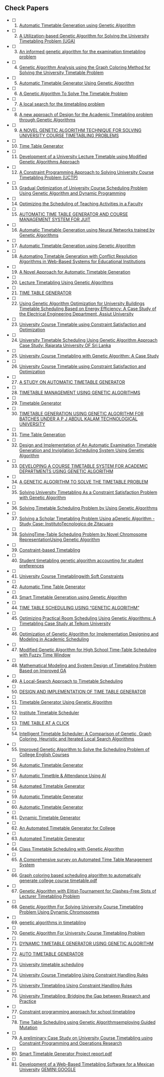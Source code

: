 ## Check Papers

- [ ] 1. [Automatic Timetable Generation using Genetic Algorithm](/Documents/Papers/1.Automatic%20Timetable%20Generation%20using%20Genetic%20Algorithm.pdf)
- [ ] 2. [A Utilization-based Genetic Algorithm for Solving the University Timetabling Problem (UGA)](/Documents/Papers/2.A%20Utilization-based%20Genetic%20Algorithm%20for%20Solving%20the%20University%20Timetabling%20Problem%20(UGA).pdf)
- [ ] 3. [An informed genetic algorithm for the examination timetabling problem](/Documents/Papers/3.An%20informed%20genetic%20algorithm%20for%20the%20examination%20timetabling%20problem.pdf)
- [ ] 4. [Genetic Algorithm Analysis using the Graph Coloring Method for Solving the University Timetable Problem](/Documents/Papers/4.Genetic%20Algorithm%20Analysis%20using%20the%20Graph%20Coloring%20Method%20for%20Solving%20the%20%20University%20Timetable%20Problem.pdf)
- [ ] 5. [Automatic Timetable Generator Using Genetic Algorithm](/Documents/Papers/5.Automatic%20Timetable%20Generator%20Using%20Genetic%20%20Algorithm.pdf)
- [ ] 6. [A Genetic Algorithm To Solve The Timetable Problem](/Documents/Papers/6.A%20Genetic%20Algorithm%20To%20Solve%20The%20Timetable%20Problem.pdf)
- [ ] 7. [A local search for the timetabling problem](/Documents/Papers/7.A%20local%20search%20for%20the%20timetabling%20problem.pdf)
- [ ] 8. [A new approach of Design for the Academic Timetabling problem through Genetic Algorithms](/Documents/Papers/8.A%20new%20approach%20of%20Design%20for%20the%20Academic%20Timetabling%20problem%20through%20Genetic%20Algorithms.pdf)
- [ ] 9. [A NOVEL GENETIC ALGORITHM TECHNIQUE FOR SOLVING UNIVERSITY COURSE TIMETABLING PROBLEMS](/Documents/Papers/9.A%20NOVEL%20GENETIC%20ALGORITHM%20TECHNIQUE%20FOR%20SOLVING%20%20UNIVERSITY%20COURSE%20TIMETABLING%20PROBLEMS.pdf)
- [ ] 10. [Time Table Generator](/Documents/Papers/10.Time%20Table%20Generator.pdf)
- [ ] 11. [Development of a University Lecture Timetable using Modified Genetic Algorithms Approach](/Documents/Papers/11.Development%20of%20a%20University%20Lecture%20Timetable%20using%20%20Modified%20Genetic%20Algorithms%20Approach.pdf)
- [ ] 12. [A Constraint Programming Approach to Solving University Course Timetabling Problem (UCTP)](/Documents/Papers/12.A%20Constraint%20Programming%20Approach%20to%20Solving%20University%20Course%20Timetabling%20Problem%20(UCTP).pdf)
- [ ] 13. [Gradual Optimization of University Course Scheduling Problem Using Genetic Algorithm and Dynamic Programming](/Documents/Papers/13.Gradual%20Optimization%20of%20University%20Course%20Scheduling%20Problem%20Using%20Genetic%20Algorithm%20and%20Dynamic%20Programming.pdf)
- [ ] 14. [Optimizing the Scheduling of Teaching Activities in a Faculty](/Documents/Papers/14.Optimizing%20the%20Scheduling%20of%20Teaching%20Activities%20in%20a%20Faculty.pdf)
- [ ] 15. [AUTOMATIC TIME TABLE GENERATOR AND COURSE MANAGEMENT SYSTEM FOR JUIT](/Documents/Papers/15.AUTOMATIC%20TIME%20TABLE%20GENERATOR%20AND%20%20%20%20%20%20%20%20%20%20%20%20%20COURSE%20MANAGEMENT%20SYSTEM%20FOR%20JUIT.pdf)
- [ ] 16. [Automatic Timetable Generation using Neural Networks trained by Genetic Algorithms](/Documents/Papers/16.Automatic%20Timetable%20Generation%20using%20Neural%20Networks%20trained%20by%20Genetic%20Algorithms.pdf)
- [ ] 17. [Automatic Timetable Generation using Genetic Algorithm](/Documents/Papers/17.Automatic%20Timetable%20Generation%20using%20Genetic%20%20Algorithm.pdf)
- [ ] 18. [Automating Timetable Generation with Conflict Resolution Algorithms in Web-Based Systems for Educational Institutions](/Documents/Papers/18.Automating%20Timetable%20Generation%20with%20Conflict%20Resolution%20Algorithms%20in%20%20Web-Based%20Systems%20for%20Educational%20Institutions.pdf)
- [ ] 19. [A Novel Approach for Automatic Timetable Generation](/Documents/Papers/19.A%20Novel%20Approach%20for%20Automatic%20Timetable%20Generation.pdf)
- [ ] 20. [Lecture Timetabling Using Genetic Algorithms](/Documents/Papers/20.Lecture%20Timetabling%20Using%20Genetic%20Algorithms.pdf)
- [ ] 21. [TIME TABLE GENERATOR](/Documents/Papers/21.TIME%20TABLE%20GENERATOR.pdf)
- [ ] 22. [Using Genetic Algorithm Optimization for University Buildings Timetable Scheduling Based on Energy Efficiency: A Case Study of the Electrical Engineering Department, Assiut University](/Documents/Papers/22.Using%20Genetic%20Algorithm%20Optimization%20for%20University%20%20Buildings%20Timetable%20Scheduling%20Based%20on%20Energy%20%20Efficiency-A%20Case%20Study%20of%20the%20Electrical%20%20Engineering%20Department,%20Assiut%20University.pdf)
- [ ] 23. [University Course Timetable using Constraint Satisfaction and Optimization](/Documents/Papers/23.University%20Course%20Timetable%20using%20Constraint%20Satisfaction%20and%20Optimization.pdf)
- [ ] 24. [University Timetable Scheduling Using Genetic Algorithm Approach Case Study: Rajarata University OF Sri Lanka](/Documents/Papers/24.University%20Timetable%20Scheduling%20Using%20Genetic%20Algorithm%20%20Approach%20Case%20Study%20-%20Rajarata%20University%20OF%20Sri%20Lanka.pdf)
- [ ] 25. [University Course Timetabling with Genetic Algorithm: A Case Study](/Documents/Papers/25.University%20Course%20Timetabling%20with%20Genetic%20Algorithm%20A%20Case%20Study.pdf)
- [ ] 26. [University Course Timetable using Constraint Satisfaction and Optimization](/Documents/Papers/26.University%20Course%20Timetable%20using%20Constraint%20Satisfaction%20and%20Optimization.pdf)
- [ ] 27. [A STUDY ON AUTOMATIC TIMETABLE GENERATOR](/Documents/Papers/27.A%20STUDY%20ON%20AUTOMATIC%20TIMETABLE%20GENERATOR.pdf)
- [ ] 28. [TIMETABLE MANAGEMENT USING GENETIC ALGORITHMS](/Documents/Papers/28.TIMETABLE%20MANAGEMENT%20USING%20GENETIC%20ALGORITHMS.pdf)
- [ ] 29. [Timetable Generator](/Documents/Papers/29.Timetable%20Generator.pdf)
- [ ] 30. [TIMETABLE GENERATION USING GENETIC ALGORITHM FOR BATCHES UNDER A P J ABDUL KALAM TECHNOLOGICAL UNIVERSITY](/Documents/Papers/30.TIMETABLE%20GENERATION%20USING%20%20GENETIC%20ALGORITHM%20FOR%20BATCHES%20%20UNDER%20A%20P%20J%20ABDUL%20KALAM%20%20TECHNOLOGICAL%20UNIVERSITY.pdf)
- [ ] 31. [Time Table Generation](/Documents/Papers/31.Time%20Table%20Generation.pdf)
- [ ] 32. [Design and Implementation of An Automatic Examination Timetable Generation and Invigilation Scheduling System Using Genetic Algorithm](/Documents/Papers/32.Design%20and%20Implementation%20of%20An%20Automatic%20Examination%20%20Timetable%20Generation%20and%20Invigilation%20Scheduling%20System%20%20Using%20Genetic%20Algorithm.pdf)
- [ ] 33. [DEVELOPING A COURSE TIMETABLE SYSTEM FOR ACADEMIC DEPARTMENTS USING GENETIC ALGORITHM](/Documents/Papers/33.DEVELOPING%20A%20COURSE%20TIMETABLE%20SYSTEM%20FOR%20%20ACADEMIC%20DEPARTMENTS%20USING%20GENETIC%20%20ALGORITHM.pdf)
- [ ] 34. [A GENETIC ALGORITHM TO SOLVE THE TIMETABLE PROBLEM](/Documents/Papers/34.A%20GENETIC%20ALGORITHM%20TO%20SOLVE%20THE%20TIMETABLE%20PROBLEM.pdf)
- [ ] 35. [Solving University Timetabling As a Constraint Satisfaction Problem with Genetic Algorithm](/Documents/Papers/35.Solving%20University%20Timetabling%20As%20a%20Constraint%20%20Satisfaction%20Problem%20with%20Genetic%20Algorithm.pdf)
- [ ] 36. [Solving Timetable Scheduling Problem by Using Genetic Algorithms](/Documents/Papers/36.Solving%20Timetable%20Scheduling%20Problem%20by%20Using%20Genetic%20Algorithms.pdf)
- [ ] 37. [Solving a Scholar Timetabling Problem Using aGenetic Algorithm - Study Case: InstitutoTecnologico de Zitacuaro](/Documents/Papers/37.Solving%20a%20Scholar%20Timetabling%20Problem%20Using%20a%20Genetic%20Algorithm%20-%20Study%20Case%20-%20Instituto%20Tecnologico%20de%20Zitacuaro.pdf)
- [ ] 38. [SolvingTime-Table Scheduling Problem by Novel Chromosome RepresentationUsing Genetic Algorithm](/Documents/Papers/38.SolvingTime-Table%20Scheduling%20Problem%20by%20Novel%20%20Chromosome%20RepresentationUsing%20Genetic%20Algorithm.pdf)
- [ ] 39. [Constraint-based Timetabling](/Documents/Papers/39.Constraint-based%20Timetabling.pdf)
- [ ] 40. [Student timetabling genetic algorithm accounting for student preferences](/Documents/Papers/40.Student%20timetabling%20genetic%20algorithm%20accounting%20for%20student%20preferences.pdf)
- [ ] 41. [University Course Timetablingwith Soft Constraints](/Documents/Papers/41.University%20Course%20Timetabling%20with%20Soft%20Constraints.pdf)
- [ ] 42. [Automatic Time Table Generator ](/Documents/Papers/42.Automatic%20Time%20Table%20Generator%20.pdf)
- [ ] 43. [Smart Timetable Generation using Genetic Algorithm](/Documents/Papers/43.Smart%20Timetable%20Generation%20using%20Genetic%20Algorithm.pdf)
- [ ] 44. [TIME TABLE SCHEDULING USING “GENETIC ALGORITHM”](/Documents/Papers/44.TIME%20TABLE%20SCHEDULING%20USING%20“GENETIC%20%20ALGORITHM”.pdf)
- [ ] 45. [Optimizing Practical Room Scheduling Using Genetic Algorithms: A Timetabling Case Study at Telkom University](/Documents/Papers/45.Optimizing%20Practical%20Room%20Scheduling%20Using%20%20Genetic%20Algorithms-%20A%20Timetabling%20Case%20Study%20at%20%20Telkom%20University.pdf)
- [ ] 46. [Optimization of Genetic Algorithm for Implementation Designing and Modeling  in Academic Scheduling](/Documents/Papers/46.Optimization%20of%20Genetic%20Algorithm%20for%20Implementation%20%20Designing%20and%20Modeling%20%20in%20Academic%20Scheduling.pdf)
- [ ] 47. [Modified Genetic Algorithm for High School Time-Table Scheduling with Fuzzy Time Window](/Documents/Papers/47.Modified%20Genetic%20Algorithm%20for%20High%20School%20Time-%20Table%20Scheduling%20with%20Fuzzy%20Time%20Window.pdf)
- [ ] 48. [Mathematical Modeling and System Design of Timetabling Problem Based on Improved GA](/Documents/Papers/48.Mathematical%20Modeling%20and%20System%20Design%20of%20%20Timetabling%20Problem%20Based%20on%20Improved%20GA.pdf)
- [ ] 49. [A Local-Search Approach to Timetable Scheduling](/Documents/Papers/49.A%20Local-Search%20Approach%20to%20Timetable%20Scheduling.pdf)
- [ ] 50. [DESIGN AND IMPLEMENTATION OF TIME TABLE GENERATOR](/Documents/Papers/50.DESIGN%20AND%20IMPLEMENTATION%20OF%20TIME%20%20TABLE%20GENERATOR.pdf)
- [ ] 51. [Timetable Generator Using Genetic Algorithm](/Documents/Papers/51.Timetable%20Generator%20Using%20Genetic%20Algorithm.pdf)
- [ ] 52. [Institute Timetable Scheduler](/Documents/Papers/52.Institute%20Timetable%20Scheduler.pdf)
- [ ] 53. [TIME TABLE AT A CLICK ](/Documents/Papers/53.TIME%20TABLE%20AT%20A%20CLICK%20.pdf)
- [ ] 54. [Intelligent Timetable Scheduler: A Comparison of Genetic, Graph Coloring, Heuristic and Iterated Local Search Algorithms ](/Documents/Papers/54.Intelligent%20Timetable%20Scheduler%20-A%20Comparison%20%20of%20Genetic,%20Graph%20Coloring,%20Heuristic%20and%20%20Iterated%20Local%20Search%20Algorithms%20.pdf)
- [ ] 55. [Improved Genetic Algorithm to Solve the Scheduling Problem of College English Courses](/Documents/Papers/55.Improved%20Genetic%20Algorithm%20to%20Solve%20the%20Scheduling%20Problem%20of%20College%20English%20Courses.pdf)
- [ ] 56. [Automatic Timetable Generator](/Documents/Papers/56.Automatic%20Timetable%20Generator.pdf)
- [ ] 57. [Automatic Timetble & Attendance Using AI](/Documents/Papers/57.Automatic%20Timetble%20&%20Attendance%20Using%20AI.pdf)
- [ ] 58. [Automated Timetable Generator](/Documents/Papers/58.Automated%20Timetable%20Generator.pdf)
- [ ] 59. [Automatic Timetable Generator](/Documents/Papers/59.Automatic%20Timetable%20Generator.pdf)
- [ ] 60. [Automatic Timetable Generator](/Documents/Papers/60.Automatic%20Timetable%20Generator.pdf)
- [ ] 61. [Dynamic Timetable Generator](/Documents/Papers/61.Dynamic%20Timetable%20Generator.pdf)
- [ ] 62. [An Automated Timetable Generator for College](/Documents/Papers/62.An%20Automated%20Timetable%20Generator%20for%20College.pdf)
- [ ] 63. [Automated Timetable Generator](/Documents/Papers/63.Automated%20Timetable%20Generator.pdf)
- [ ] 64. [Class Timetable Scheduling with Genetic Algorithm](/Documents/Papers/64.Class%20Timetable%20Scheduling%20with%20Genetic%20Algorithm.pdf)
- [ ] 65. [A Comprehensive survey on Automated Time Table Management System](/Documents/Papers/65.A%20Comprehensive%20survey%20on%20Automated%20Time%20Table%20Management%20System.pdf)
- [ ] 66. [Graph coloring based scheduling algorithm to automatically generate college course timetable.pdf](/Documents/Papers/66.Graph%20coloring%20based%20scheduling%20algorithm%20to%20automatically%20generate%20college%20course%20timetable.pdf)
- [ ] 67. [Genetic Algorithm with Elitist-Tournament for Clashes-Free Slots of Lecturer Timetabling Problem](/Documents/Papers/67.Genetic%20Algorithm%20with%20Elitist-Tournament%20for%20Clashes-Free%20%20Slots%20of%20Lecturer%20Timetabling%20Problem.pdf)
- [ ] 68. [Genetic Algorithm For Solving University Course Timetabling Problem Using Dynamic Chromosomes](/Documents/Papers/68.Genetic%20Algorithm%20For%20Solving%20University%20Course%20%20Timetabling%20Problem%20Using%20Dynamic%20%20Chromosomes.pdf)
- [ ] 69. [genetic algorithms in timetabling](/Documents/Papers/69.genetic%20algorithms%20in%20timetabling.pdf)
- [ ] 70. [Genetic Algorithm For University Course Timetabling Problem](/Documents/Papers/70.Genetic%20Algorithm%20For%20University%20Course%20Timetabling%20Problem.pdf)
- [ ] 71. [DYNAMIC TIMETABLE GENERATOR USING GENETIC ALGORITHM](/Documents/Papers/71.DYNAMIC%20TIMETABLE%20GENERATOR%20USING%20GENETIC%20ALGORITHM.pdf)
- [ ] 72. [AUTO TIMETABLE GENERATOR](/Documents/Papers/72.AUTO%20TIMETABLE%20GENERATOR.pdf)
- [ ] 73. [University timetable scheduling](/Documents/Papers/73.University%20timetable%20scheduling.pdf)
- [ ] 74. [University Course Timetabling Using Constraint Handling Rules](/Documents/Papers/74.University%20Course%20Timetabling%20Using%20Constraint%20Handling%20Rules.pdf)
- [ ] 75. [University  Timetabling Using Constraint Handling Rules](/Documents/Papers/75.University%20Timetabling%20using%20Constraint%20Handling%20Rules.pdf)
- [ ] 76. [University Timetabling: Bridging the Gap between Research and Practice](/Documents/Papers/76.University%20Timetabling-%20Bridging%20the%20Gap%20between%20%20Research%20and%20Practice.pdf)
- [ ] 77. [Constraint programming approach for school timetabling](/Documents/Papers/77.Constraint%20programming%20approach%20for%20school%20timetabling.pdf)
- [ ] 78. [Time Table Scheduling using Genetic Algorithmsemploying Guided Mutation](/Documents/Papers/78.Time%20Table%20Scheduling%20using%20Genetic%20Algorithms%20employing%20Guided%20Mutation.pdf)
- [ ] 79. [A preliminary Case Study on University Course Timetabling using Constraint Programming and Operations Research](/Documents/Papers/79.A%20preliminary%20Case%20Study%20on%20University%20Course%20Timetabling%20using%20Constraint%20Programming%20and%20Operations%20Research.pdf)
- [ ] 80. [Smart Timetable Generator Project report.pdf](/Documents/Papers/80.Smart%20Timetable%20Generator%20Project%20report.pdf)
- [ ] 81. [Development of a Web-Based Timetabling Software for a Mexican University](/Documents/Papers/81.Development%20of%20a%20Web-Based%20%20Timetabling%20Software%20for%20a%20%20Mexican%20University.pdf)
[GEMINI GOOGLE](/Documents/Papers/GEMINI%20GOOGLE.pdf)

